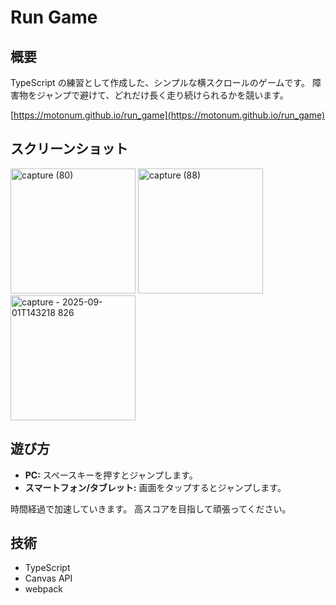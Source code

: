 # Run Game

## 概要

TypeScript の練習として作成した、シンプルな横スクロールのゲームです。
障害物をジャンプで避けて、どれだけ長く走り続けられるかを競います。

[https://motonum.github.io/run_game](https://motonum.github.io/run_game)

## スクリーンショット
<p>
<img width="200" height="200" alt="capture (80)" src="https://github.com/user-attachments/assets/4347b6d6-4283-4acf-8298-f5192250b7c5" />
<img width="200" height="200" alt="capture (88)" src="https://github.com/user-attachments/assets/5911ef45-342a-472c-a4e9-d740f8f023ad" />
<img width="200" height="200" alt="capture - 2025-09-01T143218 826" src="https://github.com/user-attachments/assets/20149179-1850-4046-8daf-a7701b47ee0b" />
</p>


## 遊び方

- **PC:** スペースキーを押すとジャンプします。
- **スマートフォン/タブレット:** 画面をタップするとジャンプします。

時間経過で加速していきます。
高スコアを目指して頑張ってください。

## 技術

- TypeScript
- Canvas API
- webpack
